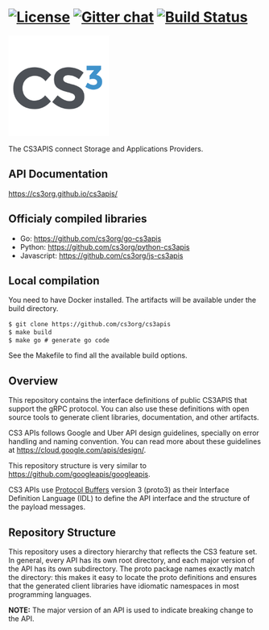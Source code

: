 [![License](https://img.shields.io/badge/License-Apache%202.0-blue.svg)](https://opensource.org/licenses/Apache-2.0) [![Gitter chat](https://badges.gitter.im/cs3org/cs3apis.svg)](https://gitter.im/cs3org/cs3apis) [![Build Status](https://cloud.drone.io/api/badges/cs3org/cs3apis/status.svg)](https://cloud.drone.io/cs3org/cs3apis)
================

<img width="200px" src="https://raw.githubusercontent.com/cs3org/logos/master/cs3org/cs3org.png"/>

The CS3APIS connect Storage and Applications Providers.

## API Documentation
https://cs3org.github.io/cs3apis/

## Officialy compiled libraries
* Go: https://github.com/cs3org/go-cs3apis
* Python: https://github.com/cs3org/python-cs3apis
* Javascript: https://github.com/cs3org/js-cs3apis

## Local compilation

You need to have Docker installed. The artifacts will be available under the build directory.

```
$ git clone https://github.com/cs3org/cs3apis
$ make build 
$ make go # generate go code
```

See the Makefile to find all the available build options.

## Overview

This repository contains the interface definitions of public
CS3APIS that support the gRPC protocol.
You can also use these definitions with open source tools to generate client
libraries, documentation, and other artifacts.

CS3 APIs follows Google and Uber API design guidelines, specially on error handling and naming convention.
You can read more about these guidelines at https://cloud.google.com/apis/design/.

This repository structure is very similar to https://github.com/googleapis/googleapis.

CS3 APIs use [Protocol Buffers](https://github.com/google/protobuf)
version 3 (proto3) as their Interface Definition Language (IDL) to
define the API interface and the structure of the payload messages.

## Repository Structure

This repository uses a directory hierarchy that reflects the CS3
feature set. In general, every API has its own root
directory, and each major version of the API has its own subdirectory.
The proto package names exactly match the directory: this makes it
easy to locate the proto definitions and ensures that the generated
client libraries have idiomatic namespaces in most programming
languages. 

**NOTE:** The major version of an API is used to indicate breaking
change to the API.
